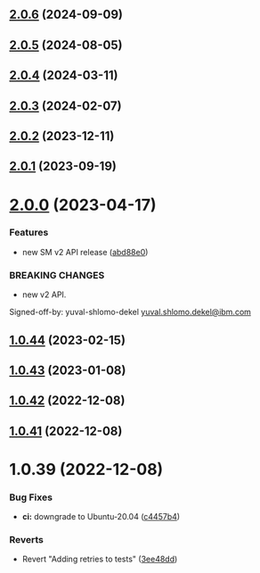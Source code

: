## [2.0.6](https://github.com/IBM/secrets-manager-node-sdk/compare/v2.0.5...v2.0.6) (2024-09-09)

## [2.0.5](https://github.com/IBM/secrets-manager-node-sdk/compare/v2.0.4...v2.0.5) (2024-08-05)

## [2.0.4](https://github.com/IBM/secrets-manager-node-sdk/compare/v2.0.3...v2.0.4) (2024-03-11)

## [2.0.3](https://github.com/IBM/secrets-manager-node-sdk/compare/v2.0.2...v2.0.3) (2024-02-07)

## [2.0.2](https://github.com/IBM/secrets-manager-node-sdk/compare/v2.0.1...v2.0.2) (2023-12-11)

## [2.0.1](https://github.com/IBM/secrets-manager-node-sdk/compare/v2.0.0...v2.0.1) (2023-09-19)

# [2.0.0](https://github.com/IBM/secrets-manager-node-sdk/compare/v1.0.44...v2.0.0) (2023-04-17)


### Features

* new SM v2 API release ([abd88e0](https://github.com/IBM/secrets-manager-node-sdk/commit/abd88e0825bd524f6601d7b682dd79e69323e7d6))


### BREAKING CHANGES

* new v2 API.

Signed-off-by: yuval-shlomo-dekel <yuval.shlomo.dekel@ibm.com>

## [1.0.44](https://github.com/IBM/secrets-manager-node-sdk/compare/v1.0.43...v1.0.44) (2023-02-15)

## [1.0.43](https://github.com/IBM/secrets-manager-node-sdk/compare/v1.0.42...v1.0.43) (2023-01-08)

## [1.0.42](https://github.com/IBM/secrets-manager-node-sdk/compare/v1.0.41...v1.0.42) (2022-12-08)

## [1.0.41](https://github.com/IBM/secrets-manager-node-sdk/compare/v1.0.40...v1.0.41) (2022-12-08)

# 1.0.39 (2022-12-08)


### Bug Fixes

* **ci:** downgrade to Ubuntu-20.04 ([c4457b4](https://github.com/IBM/secrets-manager-node-sdk/commit/c4457b4c99baa6b492b1a4a7c239207bf3953e0f))


### Reverts

* Revert "Adding retries to tests" ([3ee48dd](https://github.com/IBM/secrets-manager-node-sdk/commit/3ee48dd57a322b48e1aeca2ac0d5595e8f5c7a5f))
